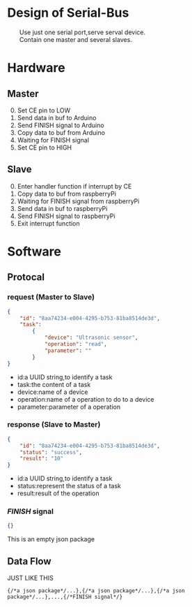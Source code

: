 # Design of Serial-Bus
&emsp;&emsp;Use just one serial port,serve serval device.<br>
&emsp;&emsp;Contain one master and several slaves.
# Hardware

## Master
0. Set CE pin to LOW
1. Send data in buf to Arduino
2. Send FINISH signal to Arduino
3. Copy data to buf from Arduino
4. Waiting for FINISH signal
5. Set CE pin to HIGH

## Slave
0. Enter handler function if interrupt by CE
1. Copy data to buf from raspberryPi
2. Waiting for FINISH signal from raspberryPi
3. Send data in buf to raspberryPi
4. Send FINISH signal to raspberryPi
5. Exit interrupt function

# Software

## Protocal

### request (Master to Slave)
```json
{
    "id": "8aa74234-e004-4295-b753-81ba8514de3d",
    "task":
        {
            "device": "Ultrasonic sensor",
            "operation": "read",
            "parameter": ""
        }
}
```
* id:a UUID string,to identify a task
* task:the content of a task
* device:name of a device
* operation:name of a operation to do to a device
* parameter:parameter of a operation

### response (Slave to Master)
```json
{
    "id": "8aa74234-e004-4295-b753-81ba8514de3d",
    "status": "success",
    "result": "10"
}
```
* id:a UUID string,to identify a task
* status:represent the status of a task
* result:result of the operation

### ***FINISH*** signal
```json
{}
```
This is an empty json package

## Data Flow
JUST LIKE THIS
```
{/*a json package*/...},{/*a json package*/...},{/*a json package*/...},...,{/*FINISH signal*/}
```